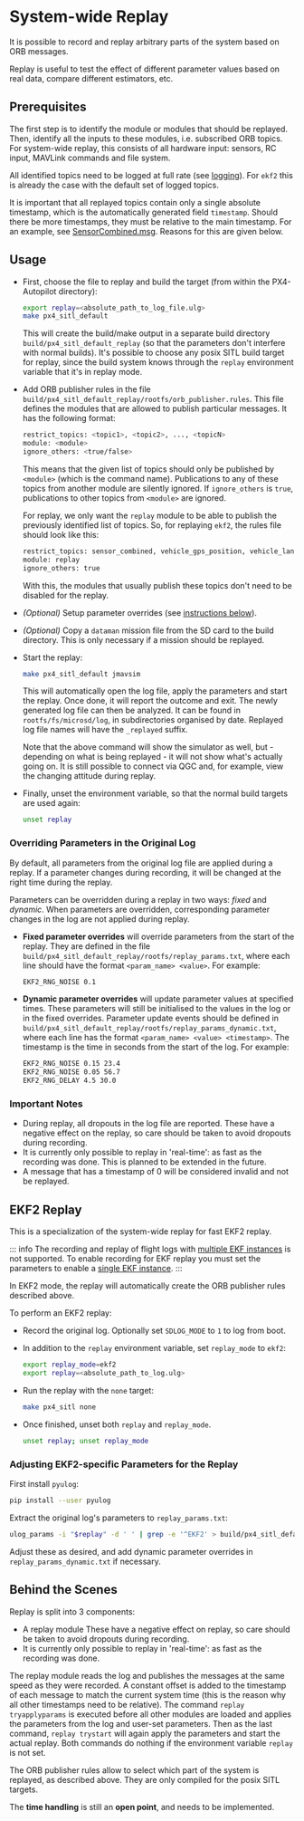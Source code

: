 # System-wide Replay

It is possible to record and replay arbitrary parts of the system based on ORB messages.

Replay is useful to test the effect of different parameter values based on real data, compare different estimators, etc.

## Prerequisites

The first step is to identify the module or modules that should be replayed. Then, identify all the inputs to these modules, i.e. subscribed ORB topics. For system-wide replay, this consists of all hardware input: sensors, RC input, MAVLink commands and file system.

All identified topics need to be logged at full rate (see [logging](../dev_log/logging.md)). For `ekf2` this is already the case with the default set of logged topics.

It is important that all replayed topics contain only a single absolute timestamp, which is the automatically generated field `timestamp`. Should there be more timestamps, they must be relative to the main timestamp. For an example, see [SensorCombined.msg](https://github.com/PX4/PX4-Autopilot/blob/release/1.15/msg/SensorCombined.msg). Reasons for this are given below.

## Usage

- First, choose the file to replay and build the target (from within the PX4-Autopilot directory):

  ```sh
  export replay=<absolute_path_to_log_file.ulg>
  make px4_sitl_default
  ```

  This will create the build/make output in a separate build directory `build/px4_sitl_default_replay` (so that the parameters don't interfere with normal builds). It's possible to choose any posix SITL build target for replay, since the build system knows through the `replay` environment variable that it's in replay mode.

- Add ORB publisher rules in the file `build/px4_sitl_default_replay/rootfs/orb_publisher.rules`. This file defines the modules that are allowed to publish particular messages. It has the following format:

  ```sh
  restrict_topics: <topic1>, <topic2>, ..., <topicN>
  module: <module>
  ignore_others: <true/false>
  ```

  This means that the given list of topics should only be published by `<module>` (which is the command name). Publications to any of these topics from another module are silently ignored. If `ignore_others` is `true`, publications to other topics from `<module>` are ignored.

  For replay, we only want the `replay` module to be able to publish the previously identified list of topics. So, for replaying `ekf2`, the rules file should look like this:

  ```sh
  restrict_topics: sensor_combined, vehicle_gps_position, vehicle_land_detected
  module: replay
  ignore_others: true
  ```

  With this, the modules that usually publish these topics don't need to be disabled for the replay.

- _(Optional)_ Setup parameter overrides (see [instructions below](#overriding-parameters-in-the-original-log)).
- _(Optional)_ Copy a `dataman` mission file from the SD card to the build directory. This is only necessary if a mission should be replayed.
- Start the replay:

  ```sh
  make px4_sitl_default jmavsim
  ```

  This will automatically open the log file, apply the parameters and start the replay. Once done, it will report the outcome and exit. The newly generated log file can then be analyzed. It can be found in `rootfs/fs/microsd/log`, in subdirectories organised by date. Replayed log file names will have the `_replayed` suffix.

  Note that the above command will show the simulator as well, but - depending on what is being replayed - it will not show what's actually going on. It is still possible to connect via QGC and, for example, view the changing attitude during replay.

- Finally, unset the environment variable, so that the normal build targets are used again:

  ```sh
  unset replay
  ```

### Overriding Parameters in the Original Log

By default, all parameters from the original log file are applied during a replay. If a parameter changes during recording, it will be changed at the right time during the replay.

Parameters can be overridden during a replay in two ways: _fixed_ and _dynamic_. When parameters are overridden, corresponding parameter changes in the log are not applied during replay.

- **Fixed parameter overrides** will override parameters from the start of the replay. They are defined in the file `build/px4_sitl_default_replay/rootfs/replay_params.txt`, where each line should have the format `<param_name> <value>`. For example:

  ```sh
  EKF2_RNG_NOISE 0.1
  ```

- **Dynamic parameter overrides** will update parameter values at specified times. These parameters will still be initialised to the values in the log or in the fixed overrides. Parameter update events should be defined in `build/px4_sitl_default_replay/rootfs/replay_params_dynamic.txt`, where each line has the format `<param_name> <value> <timestamp>`. The timestamp is the time in seconds from the start of the log. For example:

  ```sh
  EKF2_RNG_NOISE 0.15 23.4
  EKF2_RNG_NOISE 0.05 56.7
  EKF2_RNG_DELAY 4.5 30.0
  ```

### Important Notes

- During replay, all dropouts in the log file are reported. These have a negative effect on the replay, so care should be taken to avoid dropouts during recording.
- It is currently only possible to replay in 'real-time': as fast as the recording was done. This is planned to be extended in the future.
- A message that has a timestamp of 0 will be considered invalid and not be replayed.

## EKF2 Replay

This is a specialization of the system-wide replay for fast EKF2 replay.

::: info The recording and replay of flight logs with [multiple EKF instances](../advanced_config/tuning_the_ecl_ekf.md#running-multiple-ekf-instances) is not supported. To enable recording for EKF replay you must set the parameters to enable a [single EKF instance](../advanced_config/tuning_the_ecl_ekf.md#running-a-single-ekf-instance).
:::

In EKF2 mode, the replay will automatically create the ORB publisher rules described above.

To perform an EKF2 replay:

- Record the original log. Optionally set `SDLOG_MODE` to `1` to log from boot.

- In addition to the `replay` environment variable, set `replay_mode` to `ekf2`:

  ```sh
  export replay_mode=ekf2
  export replay=<absolute_path_to_log.ulg>
  ```

- Run the replay with the `none` target:

  ```sh
  make px4_sitl none
  ```

- Once finished, unset both `replay` and `replay_mode`.

  ```sh
  unset replay; unset replay_mode
  ```

### Adjusting EKF2-specific Parameters for the Replay

First install `pyulog`:

```sh
pip install --user pyulog
```

Extract the original log's parameters to `replay_params.txt`:

```sh
ulog_params -i "$replay" -d ' ' | grep -e '^EKF2' > build/px4_sitl_default_replay/rootfs/replay_params.txt
```

Adjust these as desired, and add dynamic parameter overrides in `replay_params_dynamic.txt` if necessary.

## Behind the Scenes

Replay is split into 3 components:

- A replay module These have a negative effect on replay, so care should be taken to avoid dropouts during recording.
- It is currently only possible to replay in 'real-time': as fast as the recording was done.

The replay module reads the log and publishes the messages at the same speed as they were recorded. A constant offset is added to the timestamp of each message to match the current system time (this is the reason why all other timestamps need to be relative). The command `replay tryapplyparams` is executed before all other modules are loaded and applies the parameters from the log and user-set parameters. Then as the last command, `replay trystart` will again apply the parameters and start the actual replay. Both commands do nothing if the environment variable `replay` is not set.

The ORB publisher rules allow to select which part of the system is replayed, as described above. They are only compiled for the posix SITL targets.

The **time handling** is still an **open point**, and needs to be implemented.
